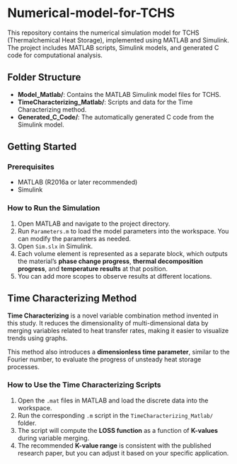 # Numerical-model-for-TCHS

This repository contains the numerical simulation model for TCHS (Thermalchemical Heat Storage), implemented using MATLAB and Simulink. The project includes MATLAB scripts, Simulink models, and generated C code for computational analysis.  

## Folder Structure  

- **Model_Matlab/**: Contains the MATLAB Simulink model files for TCHS.  
- **TimeCharacterizing_Matlab/**: Scripts and data for the Time Characterizing method.  
- **Generated_C_Code/**: The automatically generated C code from the Simulink model.  

## Getting Started  

### Prerequisites  
- MATLAB (R2016a or later recommended)  
- Simulink  

### How to Run the Simulation  
1. Open MATLAB and navigate to the project directory.  
2. Run `Parameters.m` to load the model parameters into the workspace. You can modify the parameters as needed.  
3. Open `Sim.slx` in Simulink.  
4. Each volume element is represented as a separate block, which outputs the material’s **phase change progress**, **thermal decomposition progress**, and **temperature results** at that position.  
5. You can add more scopes to observe results at different locations.  

## Time Characterizing Method  

**Time Characterizing** is a novel variable combination method invented in this study. It reduces the dimensionality of multi-dimensional data by merging variables related to heat transfer rates, making it easier to visualize trends using graphs.  

This method also introduces a **dimensionless time parameter**, similar to the Fourier number, to evaluate the progress of unsteady heat storage processes.  

### How to Use the Time Characterizing Scripts  
1. Open the `.mat` files in MATLAB and load the discrete data into the workspace.  
2. Run the corresponding `.m` script in the `TimeCharacterizing_Matlab/` folder.  
3. The script will compute the **LOSS function** as a function of **K-values** during variable merging.  
4. The recommended **K-value range** is consistent with the published research paper, but you can adjust it based on your specific application.  
